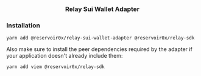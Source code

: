<h3 align="center">Relay Sui Wallet Adapter</h3>

### Installation

```
yarn add @reservoir0x/relay-sui-wallet-adapter @reservoir0x/relay-sdk
```

Also make sure to install the peer dependencies required by the adapter if your application doesn't already include them:

```
yarn add viem @reservoir0x/relay-sdk
```
